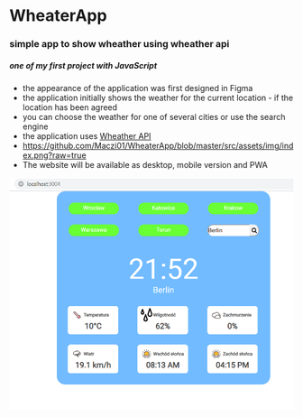 # WheaterApp

### simple app to show wheather using wheather api 
##### one of my first project with JavaScript

* the appearance of the application was first designed in Figma 
* the application initially shows the weather for the current location - if the location has been agreed  
* you can choose the weather for one of several cities or use the search engine
* the application uses [Wheather API](https://www.weatherapi.com/)
* https://github.com/Maczi01/WheaterApp/blob/master/src/assets/img/index.png?raw=true
* The website will be available as desktop, mobile version and PWA

![screenshot](https://github.com/Maczi01/WheaterApp/blob/master/src/assets/img/index.png?raw=true)

